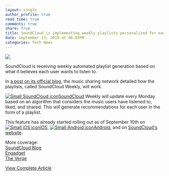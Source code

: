 ```yaml
---
layout: single
author_profile: true
read_time: true
comments: true
share: true
title: SoundCloud is implementing weekly playlists personalized for each user 
date: September 13, 2018 at 06:03PM
categories: Tech News
---
```

<img class="align-center" src="%20http://d2.alternativeto.net/dist/icons/soundcloud_81844.png?width=36&amp;height=36&amp;mode=crop&amp;upscale=false">
<p><p>SoundCloud is receiving weekly automated playlist generation based on what it believes each user wants to listen to.</p>
<p>In <a href="https://blog.soundcloud.com/2018/09/10/discover-next-favorite-track-new-soundcloud-weekly-playlist/" rel="nofollow">a post on its official blog</a>, the music sharing network detailed how the playlists, called SoundCloud Weekly, will work.</p>
<p><a href='//alternativeto.net/software/soundcloud/'><img alt='Small SoundCloud icon' class='mini-app-icon' src='//d2.alternativeto.net/dist/icons/soundcloud_81844.png?width=36&height=36&mode=crop&upscale=false' />SoundCloud</a> Weekly will update every Monday based on an algorithm that considers the music users have listened to, liked, and shared. This will generate recommendations for each user in the form of a playlist.</p>
<p>This feature has already started rolling out as of September 10th on <a href='//alternativeto.net/software/ios/'><img alt='Small iOS icon' class='mini-app-icon' src='//d2.alternativeto.net/dist/icons/ios_88776.png?width=36&height=36&mode=crop&upscale=false' />iOS</a>, <a href='//alternativeto.net/software/android/'><img alt='Small Android icon' class='mini-app-icon' src='//d2.alternativeto.net/dist/icons/android_84815.png?width=36&height=36&mode=crop&upscale=false' />Android</a>, and on <a href="https://soundcloud.com/" rel="nofollow">SoundCloud's website</a>.</p>
<p>More coverage:<br />
<a href="https://blog.soundcloud.com/2018/09/10/discover-next-favorite-track-new-soundcloud-weekly-playlist/" rel="nofollow">SoundCloud Blog</a><br />
<a href="https://www.engadget.com/2018/09/10/soundcloud-weekly-personalized-playlist/" rel="nofollow">Engadget</a><br />
<a href="https://www.theverge.com/2018/9/10/17842116/soundcloud-playlist-personalized-discover-mashups-unlicensed" rel="nofollow">The Verge</a></p>
</p>
<a class="btn btn--info" href="https://alternativeto.net/news/2018/9/soundcloud-is-implementing-weekly-playlists-personalized-for-each-user">View Complete Article</a>